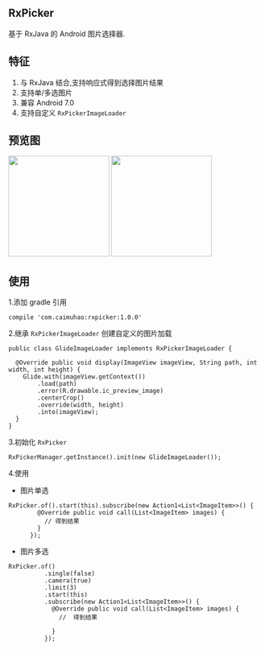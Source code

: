 ## RxPicker

基于 RxJava 的 Android 图片选择器.

## 特征

1. 与 RxJava 结合,支持响应式得到选择图片结果
2. 支持单/多选图片
3. 兼容 Android 7.0
4. 支持自定义 `RxPickerImageLoader`


## 预览图

<image src="./image/1.png" width="200px"/> 
<image src="./image/2.png" width="200px"/> 


## 使用

1.添加 gradle 引用

```
compile 'com.caimuhao:rxpicker:1.0.0'
```

2.继承 `RxPickerImageLoader` 创建自定义的图片加载

```
public class GlideImageLoader implements RxPickerImageLoader {

  @Override public void display(ImageView imageView, String path, int width, int height) {
    Glide.with(imageView.getContext())
        .load(path)
        .error(R.drawable.ic_preview_image)
        .centerCrop()
        .override(width, height)
        .into(imageView);
  }
}
```

3.初始化 `RxPicker`

```
RxPickerManager.getInstance().init(new GlideImageLoader());
```

4.使用

- 图片单选
```
RxPicker.of().start(this).subscribe(new Action1<List<ImageItem>>() {
        @Override public void call(List<ImageItem> images) {
          // 得到结果
        }
      });
```

- 图片多选

```
RxPicker.of()
          .single(false)
          .camera(true)
          .limit(3)
          .start(this)
          .subscribe(new Action1<List<ImageItem>>() {
            @Override public void call(List<ImageItem> images) {
              //  得到结果

            }
          });
```